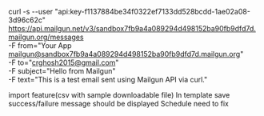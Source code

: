 curl -s --user "api:key-f1137884be34f0322ef7133dd528bcdd-1ae02a08-3d96c62c" \
     https://api.mailgun.net/v3/sandbox7fb9a4a089294d498152ba90fb9dfd7d.mailgun.org/messages \
     -F from="Your App <mailgun@sandbox7fb9a4a089294d498152ba90fb9dfd7d.mailgun.org>" \
     -F to="crghosh2015@gmail.com" \
     -F subject="Hello from Mailgun" \
     -F text="This is a test email sent using Mailgun API via curl."


import feature(csv with sample downloadable file)
In template save success/failure message should be displayed
Schedule need to fix